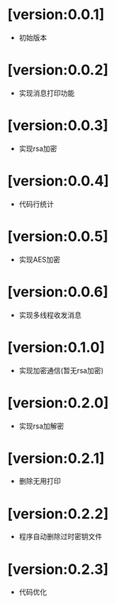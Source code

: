 # [version:0.0.1]
- 初始版本

# [version:0.0.2]
- 实现消息打印功能

# [version:0.0.3]
- 实现rsa加密


# [version:0.0.4]
- 代码行统计

# [version:0.0.5]
- 实现AES加密

# [version:0.0.6]
- 实现多线程收发消息

# [version:0.1.0]
- 实现加密通信(暂无rsa加密)

# [version:0.2.0]
- 实现rsa加解密

# [version:0.2.1]
- 删除无用打印

# [version:0.2.2]
- 程序自动删除过时密钥文件

# [version:0.2.3]
- 代码优化